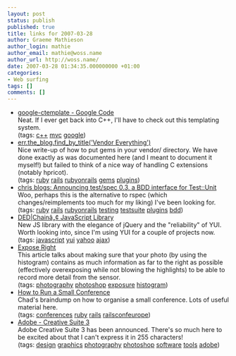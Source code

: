 ```yaml
---
layout: post
status: publish
published: true
title: links for 2007-03-28
author: Graeme Mathieson
author_login: mathie
author_email: mathie@woss.name
author_url: http://woss.name/
date: 2007-03-28 01:34:35.000000000 +01:00
categories:
- Web surfing
tags: []
comments: []
---
```

<ul class="delicious">
	<li>
		<div class="delicious-link"><a href="http://code.google.com/p/google-ctemplate/">google-ctemplate - Google Code</a></div>
		<div class="delicious-extended">Neat.  If I ever get back into C++, I'll have to check out this templating system.</div>
		<div class="delicious-tags">(tags: <a href="http://del.icio.us/mathie/c++">c++</a> <a href="http://del.icio.us/mathie/mvc">mvc</a> <a href="http://del.icio.us/mathie/google">google</a>)</div>
	</li>
	<li>
		<div class="delicious-link"><a href="http://errtheblog.com/post/2120">err.the_blog.find_by_title('Vendor Everything')</a></div>
		<div class="delicious-extended">Nice write-up of how to put gems in your vendor/ directory.  We have done exactly as was documented here (and I meant to document it myself!) but failed to think of a nice way of handling C extensions (notably hpricot).</div>
		<div class="delicious-tags">(tags: <a href="http://del.icio.us/mathie/ruby">ruby</a> <a href="http://del.icio.us/mathie/rails">rails</a> <a href="http://del.icio.us/mathie/rubyonrails">rubyonrails</a> <a href="http://del.icio.us/mathie/gems">gems</a> <a href="http://del.icio.us/mathie/plugins">plugins</a>)</div>
	</li>
	<li>
		<div class="delicious-link"><a href="http://chneukirchen.org/blog/archive/2007/01/announcing-test-spec-0-3-a-bdd-interface-for-test-unit.html">chris blogs: Announcing test/spec 0.3, a BDD interface for Test::Unit</a></div>
		<div class="delicious-extended">Woo, perhaps this is the alternative to rspec (which changes/reimplements too much for my liking) I've been looking for.</div>
		<div class="delicious-tags">(tags: <a href="http://del.icio.us/mathie/ruby">ruby</a> <a href="http://del.icio.us/mathie/rails">rails</a> <a href="http://del.icio.us/mathie/rubyonrails">rubyonrails</a> <a href="http://del.icio.us/mathie/testing">testing</a> <a href="http://del.icio.us/mathie/testsuite">testsuite</a> <a href="http://del.icio.us/mathie/plugins">plugins</a> <a href="http://del.icio.us/mathie/bdd">bdd</a>)</div>
	</li>
	<li>
		<div class="delicious-link"><a href="http://dedchain.dustindiaz.com/">DED|Chainâ„¢ JavaScript Library</a></div>
		<div class="delicious-extended">New JS library with the elegance of jQuery and the "reliability" of YUI.  Worth looking into, since I'm using YUI for a couple of projects now.</div>
		<div class="delicious-tags">(tags: <a href="http://del.icio.us/mathie/javascript">javascript</a> <a href="http://del.icio.us/mathie/yui">yui</a> <a href="http://del.icio.us/mathie/yahoo">yahoo</a> <a href="http://del.icio.us/mathie/ajax">ajax</a>)</div>
	</li>
	<li>
		<div class="delicious-link"><a href="http://www.luminous-landscape.com/tutorials/expose-right.shtml">Expose Right</a></div>
		<div class="delicious-extended">This article talks about making sure that your photo (by using the histogram) contains as much information as far to the right as possible (effectively overexposing while not blowing the highlights) to be able to record more detail from the sensor.</div>
		<div class="delicious-tags">(tags: <a href="http://del.icio.us/mathie/photography">photography</a> <a href="http://del.icio.us/mathie/photoshop">photoshop</a> <a href="http://del.icio.us/mathie/exposure">exposure</a> <a href="http://del.icio.us/mathie/histogram">histogram</a>)</div>
	</li>
	<li>
		<div class="delicious-link"><a href="http://www.chadfowler.com/2007/3/26/how-to-run-a-small-conference">How to Run a Small Conference</a></div>
		<div class="delicious-extended">Chad's braindump on how to organise a small conference.  Lots of useful material here.</div>
		<div class="delicious-tags">(tags: <a href="http://del.icio.us/mathie/conferences">conferences</a> <a href="http://del.icio.us/mathie/ruby">ruby</a> <a href="http://del.icio.us/mathie/rails">rails</a> <a href="http://del.icio.us/mathie/railsconfeurope">railsconfeurope</a>)</div>
	</li>
	<li>
		<div class="delicious-link"><a href="http://www.adobe.com/products/creativesuite/">Adobe - Creative Suite 3</a></div>
		<div class="delicious-extended">Adobe Creative Suite 3 has been announced.  There's so much here to be excited about that I can't express it in 255 characters!</div>
		<div class="delicious-tags">(tags: <a href="http://del.icio.us/mathie/design">design</a> <a href="http://del.icio.us/mathie/graphics">graphics</a> <a href="http://del.icio.us/mathie/photography">photography</a> <a href="http://del.icio.us/mathie/photoshop">photoshop</a> <a href="http://del.icio.us/mathie/software">software</a> <a href="http://del.icio.us/mathie/tools">tools</a> <a href="http://del.icio.us/mathie/adobe">adobe</a>)</div>
	</li>
</ul>
